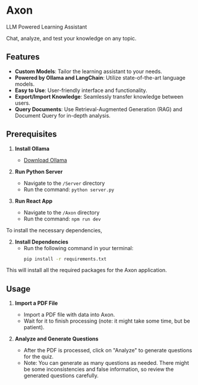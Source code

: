 # Axon

LLM Powered Learning Assistant

Chat, analyze, and test your knowledge on any topic.

## Features
- **Custom Models**: Tailor the learning assistant to your needs.
- **Powered by Ollama and LangChain**: Utilize state-of-the-art language models.
- **Easy to Use**: User-friendly interface and functionality.
- **Export/Import Knowledge**: Seamlessly transfer knowledge between users.
- **Query Documents**: Use Retrieval-Augmented Generation (RAG) and Document Query for in-depth analysis.

## Prerequisites

1. **Install Ollama**
   - [Download Ollama](https://www.ollama.com/download)

2. **Run Python Server**
   - Navigate to the `/Server` directory
   - Run the command: ```python server.py```

3. **Run React App**
   - Navigate to the `/Axon` directory
   - Run the command: ```npm run dev```
  
To install the necessary dependencies,

2. **Install Dependencies**
   - Run the following command in your terminal:
     ```bash
     pip install -r requirements.txt
     ```

This will install all the required packages for the Axon application.

## Usage

1. **Import a PDF File**
   - Import a PDF file with data into Axon.
   - Wait for it to finish processing (note: it might take some time, but be patient).

2. **Analyze and Generate Questions**
   - After the PDF is processed, click on "Analyze" to generate questions for the quiz.
   - Note: You can generate as many questions as needed. There might be some inconsistencies and false information, so review the generated questions carefully.

